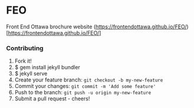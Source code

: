 # FEO
Front End Ottawa brochure website
(https://frontendottawa.github.io/FEO/)[https://frontendottawa.github.io/FEO/]

### Contributing

1. Fork it!
2. $ gem install jekyll bundler
3. $ jekyll serve
4. Create your feature branch: `git checkout -b my-new-feature`
5. Commit your changes: `git commit -m 'Add some feature'`
6. Push to the branch: `git push -u origin my-new-feature`
7. Submit a pull request - cheers!
